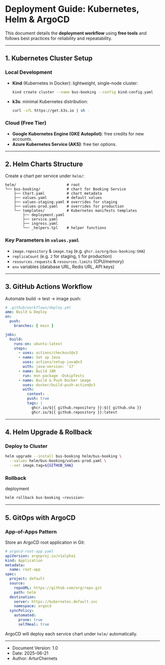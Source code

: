 # Deployment Guide: Kubernetes, Helm & ArgoCD

This document details the **deployment workflow** using **free tools** and follows best practices for reliability and repeatability.

---

## 1. Kubernetes Cluster Setup

### Local Development

* **Kind** (Kubernetes in Docker): lightweight, single-node cluster:

  ```bash
  kind create cluster --name bus-booking --config kind-config.yaml
  ```
* **k3s**: minimal Kubernetes distribution:

  ```bash
  curl -sfL https://get.k3s.io | sh -
  ```

### Cloud (Free Tier)

* **Google Kubernetes Engine (GKE Autopilot)**: free credits for new accounts.
* **Azure Kubernetes Service (AKS)**: free tier options.

---

## 2. Helm Charts Structure

Create a chart per service under `helm/`:

```
helm/                       # root
└── bus-booking/            # chart for Booking Service
    ├── Chart.yaml          # chart metadata
    ├── values.yaml         # default values
    ├── values-staging.yaml # overrides for staging
    ├── values-prod.yaml    # overrides for production
    └── templates/          # Kubernetes manifests templates
        ├── deployment.yaml
        ├── service.yaml
        ├── ingress.yaml
        └── _helpers.tpl    # helper functions
```

### Key Parameters in `values.yaml`

* `image.repository` & `image.tag` (e.g. `ghcr.io/org/bus-booking:SHA`)
* `replicaCount` (e.g. `2` for staging, `5` for production)
* `resources.requests` & `resources.limits` (CPU/memory)
* `env` variables (database URL, Redis URL, API keys)

---

## 3. GitHub Actions Workflow

Automate build → test → image push:

```yaml
# .github/workflows/deploy.yml
ame: Build & Deploy
on:
  push:
    branches: [ main ]

jobs:
  build:
    runs-on: ubuntu-latest
    steps:
      - uses: actions/checkout@v3
      - name: Set up Java
        uses: actions/setup-java@v3
        with: java-version: '17'
      - name: Build JAR
        run: mvn package -DskipTests
      - name: Build & Push Docker image
        uses: docker/build-push-action@v3
        with:
          context: .
          push: true
          tags: |
            ghcr.io/${{ github.repository }}:${{ github.sha }}
            ghcr.io/${{ github.repository }}:latest
```

---

## 4. Helm Upgrade & Rollback

### Deploy to Cluster

```bash
helm upgrade --install bus-booking helm/bus-booking \
  --values helm/bus-booking/values-prod.yaml \
  --set image.tag=${GITHUB_SHA}
```

### Rollback

deployment

```bash
helm rollback bus-booking <revision>
```

---

## 5. GitOps with ArgoCD

### App-of-Apps Pattern

Store an ArgoCD root application in Git:

```yaml
# argocd-root-app.yaml
apiVersion: argoproj.io/v1alpha1
kind: Application
metadata:
  name: root-app
spec:
  project: default
  source:
    repoURL: https://github.com/org/repo.git
    path: helm
  destination:
    server: https://kubernetes.default.svc
    namespace: argocd
  syncPolicy:
    automated:
      prune: true
      selfHeal: true
```

ArgoCD will deploy each service chart under `helm/` automatically.

---

* Document Version: 1.0
* Date: 2025-06-21
* Author: ArturChernets
